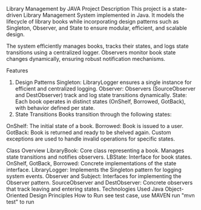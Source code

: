 Library Management by JAVA
Project Description
This project is a state-driven Library Management System implemented in Java. It models the lifecycle of library books while incorporating design patterns such as Singleton, Observer, and State to ensure modular, efficient, and scalable design.

The system efficiently manages books, tracks their states, and logs state transitions using a centralized logger. Observers monitor book state changes dynamically, ensuring robust notification mechanisms.

Features
1. Design Patterns
Singleton:
LibraryLogger ensures a single instance for efficient and centralized logging.
Observer:
Observers (SourceObserver and DestObserver) track and log state transitions dynamically.
State:
Each book operates in distinct states (OnShelf, Borrowed, GotBack), with behavior defined per state.
2. State Transitions
Books transition through the following states:

OnShelf: The initial state of a book.
Borrowed: Book is issued to a user.
GotBack: Book is returned and ready to be shelved again.
Custom exceptions are used to handle invalid operations for specific states.

Class Overview
LibraryBook:
Core class representing a book. Manages state transitions and notifies observers.
LBState:
Interface for book states.
OnShelf, GotBack, Borrowed:
Concrete implementations of the state interface.
LibraryLogger:
Implements the Singleton pattern for logging system events.
Observer and Subject:
Interfaces for implementing the Observer pattern.
SourceObserver and DestObserver:
Concrete observers that track leaving and entering states.
Technologies Used
Java
Object-Oriented Design Principles
How to Run
see test case, use MAVEN 
run
"mvn test" to run
